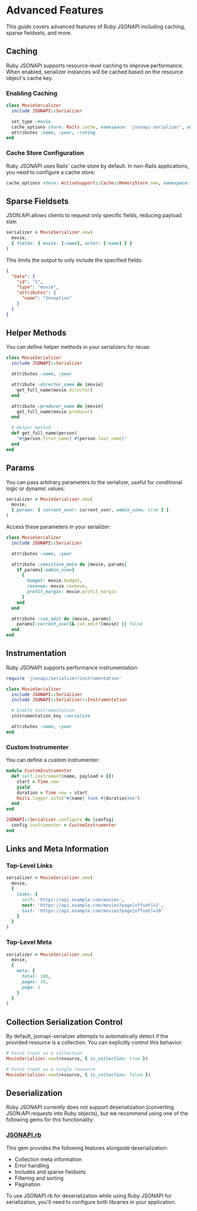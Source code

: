 # Advanced Features

This guide covers advanced features of Ruby JSONAPI including caching, sparse fieldsets, and more.

## Caching

Ruby JSONAPI supports resource-level caching to improve performance. When enabled, serializer instances will be cached based on the resource object's cache key.

### Enabling Caching

```ruby
class MovieSerializer
  include JSONAPI::Serializer

  set_type :movie
  cache_options store: Rails.cache, namespace: 'jsonapi-serializer', expires_in: 12.hours
  attributes :name, :year, :rating
end
```

### Cache Store Configuration

Ruby JSONAPI uses Rails' cache store by default. In non-Rails applications, you need to configure a cache store:

```ruby
cache_options store: ActiveSupport::Cache::MemoryStore.new, namespace: 'jsonapi-serializer', expires_in: 12.hours
```

## Sparse Fieldsets

JSON:API allows clients to request only specific fields, reducing payload size:

```ruby
serializer = MovieSerializer.new(
  movie,
  { fields: { movie: [:name], actor: [:name] } }
)
```

This limits the output to only include the specified fields:

```json
{
  "data": {
    "id": "1",
    "type": "movie",
    "attributes": {
      "name": "Inception"
    }
  }
}
```

## Helper Methods

You can define helper methods in your serializers for reuse:

```ruby
class MovieSerializer
  include JSONAPI::Serializer

  attributes :name, :year

  attribute :director_name do |movie|
    get_full_name(movie.director)
  end

  attribute :producer_name do |movie|
    get_full_name(movie.producer)
  end

  # Helper method
  def get_full_name(person)
    "#{person.first_name} #{person.last_name}"
  end
end
```

## Params

You can pass arbitrary parameters to the serializer, useful for conditional logic or dynamic values:

```ruby
serializer = MovieSerializer.new(
  movie,
  { params: { current_user: current_user, admin_view: true } }
)
```

Access these parameters in your serializer:

```ruby
class MovieSerializer
  include JSONAPI::Serializer

  attributes :name, :year

  attribute :sensitive_data do |movie, params|
    if params[:admin_view]
      {
        budget: movie.budget,
        revenue: movie.revenue,
        profit_margin: movie.profit_margin
      }
    end
  end

  attribute :can_edit do |movie, params|
    params[:current_user]&.can_edit?(movie) || false
  end
end
```

## Instrumentation

Ruby JSONAPI supports performance instrumentation:

```ruby
require 'jsonapi/serializer/instrumentation'

class MovieSerializer
  include JSONAPI::Serializer
  include JSONAPI::Serializer::Instrumentation

  # Enable instrumentation
  instrumentation_key :serialize

  attributes :name, :year
end
```

### Custom Instrumenter

You can define a custom instrumenter:

```ruby
module CustomInstrumenter
  def self.instrument(name, payload = {})
    start = Time.now
    yield
    duration = Time.now - start
    Rails.logger.info("#{name} took #{duration}ms")
  end
end

JSONAPI::Serializer.configure do |config|
  config.instrumenter = CustomInstrumenter
end
```

## Links and Meta Information

### Top-Level Links

```ruby
serializer = MovieSerializer.new(
  movie,
  {
    links: {
      self: 'https://api.example.com/movies',
      next: 'https://api.example.com/movies?page[offset]=2',
      last: 'https://api.example.com/movies?page[offset]=10'
    }
  }
)
```

### Top-Level Meta

```ruby
serializer = MovieSerializer.new(
  movie,
  {
    meta: {
      total: 100,
      pages: 10,
      page: 1
    }
  }
)
```

## Collection Serialization Control

By default, jsonapi-serializer attempts to automatically detect if the provided resource is a collection. You can explicitly control this behavior:

```ruby
# Force treat as a collection
MovieSerializer.new(resource, { is_collection: true })

# Force treat as a single resource
MovieSerializer.new(resource, { is_collection: false })
```

## Deserialization

Ruby JSONAPI currently does not support deserialization (converting JSON:API requests into Ruby objects), but we recommend using one of the following gems for this functionality:

### [JSONAPI.rb](https://github.com/stas/jsonapi.rb)

This gem provides the following features alongside deserialization:
- Collection meta information
- Error handling
- Includes and sparse fieldsets
- Filtering and sorting
- Pagination

To use JSONAPI.rb for deserialization while using Ruby JSONAPI for serialization, you'll need to configure both libraries in your application.
